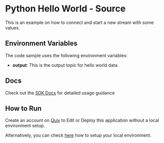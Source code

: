# Python Hello World - Source
This is an example on how to connect and start a new stream with some values.

## Environment Variables

The code sample uses the following environment variables:

- **output**: This is the output topic for hello world data.

## Docs
Check out the [SDK Docs](https://quix.ai/docs/sdk/introduction.html) for detailed usage guidance

## How to Run
Create an account on [Quix](https://portal.platform.quix.ai/self-sign-up?xlink=github) to Edit or Deploy this application without a local environment setup.

Alternatively, you can check [here](/python/local-development) how to setup your local environment.
